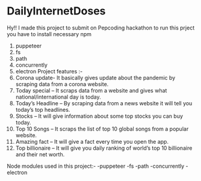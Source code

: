 # DailyInternetDoses
Hy!! 
I made this project to submit on Pepcoding hackathon
to run this prject you have to install necessary npm
1) puppeteer
2) fs
3) path
4) concurrently
5) electron
Project features :-
 1) Corona update- It basically gives update about the pandemic by scraping data from a corona website.   
2) Today special – It scraps data from a website and gives what national/international day is today.
3) Today’s Headline – By scraping data from a news website it will tell you today’s top headlines.
4) Stocks – It will give information about some top stocks you can buy today.
5) Top 10 Songs – It scraps the list of top 10 global songs from a popular website.
6) Amazing fact – It will give a fact every time you open the app.
7) Top billionaire – It will give you daily ranking of world’s top 10 billionaire and their net worth.

Node modules used in this project:-
-puppeteer
-fs
-path
-concurrently
-electron
